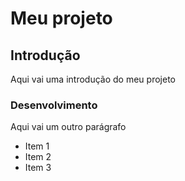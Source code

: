 # Meu projeto
## Introdução
Aqui vai uma introdução do meu projeto

### Desenvolvimento
Aqui vai um outro parágrafo

- Item 1
- Item 2
- Item 3

